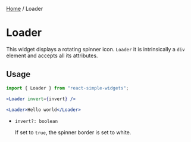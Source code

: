 [Home](../../../README.md) / Loader

# Loader

This widget displays a rotating spinner icon. `Loader` it is intrinsically a `div` element and accepts all its attributes.

## Usage

```jsx
import { Loader } from "react-simple-widgets";

<Loader invert={invert} />

<Loader>Hello world</Loader>
```

- `invert?: boolean`

  If set to `true`, the spinner border is set to white.
